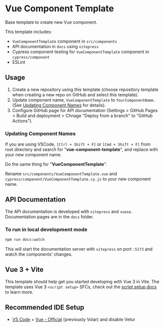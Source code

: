 # Vue Component Template

Base template to create new Vue component.

This template includes:

- `VueComponentTemplate` component in `src/components`
- API documentation in `docs` using `vitepress`
- Cypress component testing for `VueComponentTemplate` component in `cypress/component`
- ESLint


## Usage

1. Create a new repository using this template (choose repository template when creating a new repo on GitHub and select this template).
2. Update component name, `VueComponentTemplate` to `YourComponentName`. (See [Updating Component Names](#Updating-Component-Names) for details).
3. Configure GitHub page for API documentation (Settings > GitHub Pages > Build and deployment > Chnage "Deploy from a branch" to "GitHub Actions").

### Updating Component Names

If you are using VSCode, `[Ctrl + Shift + F]` or `[Cmd + Shift + F]` from root directory and search for "**vue-component-template**", and replace with your new component name.

Do the same thing for "**VueComponentTemplate**".

Rename `src/components/VueComponentTemplate.vue` and `cypress/component/VueComponentTemplate.cy.js` to your new component name.


## API Documentation

The API documentation is developed with `vitepress` and `vuese`. Documentation pages are in the `docs` folder.

### To run in local development mode
```bash
npm run docs:watch
```

This will start the documentation server with `vitepress` on port `:5173` and watch the components' changes.


## Vue 3 + Vite

This template should help get you started developing with Vue 3 in Vite. The template uses Vue 3 `<script setup>` SFCs, check out the [script setup docs](https://v3.vuejs.org/api/sfc-script-setup.html#sfc-script-setup) to learn more.

## Recommended IDE Setup

- [VS Code](https://code.visualstudio.com/) + [Vue - Official](https://marketplace.visualstudio.com/items?itemName=Vue.volar) (previously Volar) and disable Vetur
